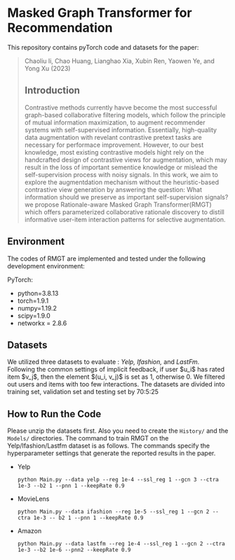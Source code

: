 <body marginheight="0"><h1>Masked Graph Transformer for Recommendation</h1>
<p>This repository contains pyTorch code and datasets for the paper:

</p>
<blockquote>
<p>Chaoliu li,  Chao Huang, Lianghao Xia, Xubin Ren, Yaowen Ye, and Yong Xu (2023)
</p>
<h2>Introduction</h2>
<p>Contrastive methods currently havve become the most successful graph-based collaborative filtering models, which follow the principle of mutual information maximization, to augment recommender systems with self-supervised information. Essentially, high-quality
data augmentation with revelant contrastive pretext tasks are necessary for performace improvement. However, to our best knowledge, most existing contrastive models hight rely on the handcrafted design of contrastive views for augmentation, which may
result in the loss of important sementice knowledge or mislead the self-supervision process with noisy signals. In this work, we aim to 
explore the augmentdation mechanism without the heuristic-based contrastive view generation by answering the question: What information should we preserve as important self-supervision signals?
we propose Rationale-aware Masked Graph Transformer(RMGT) which offers parameterized collaborative rationale discovery to distill informative user-item interaction patterns for selective augmentation.


</p>
</blockquote>
<h2>Environment</h2>
<p>The codes of RMGT are implemented and tested under the following development environment:


</p>
<p>PyTorch:

</p>
<ul>
<li>python=3.8.13</li>
<li>torch=1.9.1</li>
<li>numpy=1.19.2</li>
<li>scipy=1.9.0</li>
<li>networkx = 2.8.6</li>
</ul>
<h2>Datasets</h2>
<p>We utilized three datasets to evaluate : <i>Yelp, Ifashion, </i>and <i>LastFm</i>. Following the common settings of implicit feedback, if user $u_i$ has rated item $v_j$, then the element $(u_i, v_j)$ is set as 1, otherwise 0. We filtered out users and items with too few interactions. The datasets are divided into training set, validation set and testing set by 70:5:25


</p>
<h2>How to Run the Code</h2>
<p>Please unzip the datasets first. Also you need to create the <code>History/</code> and the <code>Models/</code> directories. The command to train RMGT on the Yelp/Ifashion/Lastfm dataset is as follows. The commands specify the hyperparameter settings that generate the reported results in the paper.

</p>
<ul>
<li>Yelp<pre><code>python Main.py --data yelp --reg 1e-4 --ssl_reg 1 --gcn 3 --ctra 1e-3 --b2 1 --pnn 1 --keepRate 0.9</code></pre>
</li>
<li>MovieLens<pre><code>python Main.py --data ifashion --reg 1e-5 --ssl_reg 1 --gcn 2 --ctra 1e-3 -- b2 1 --pnn 1 --keepRate 0.9</code></pre>
</li>
<li>Amazon<pre><code>python Main.py --data lastfm --reg 1e-4 --ssl_reg 1 --gcn 2 --ctra 1e-3 --b2 1e-6 --pnn2 --keepRate 0.9</code></pre>
</li>
</ul>
</body></html>
